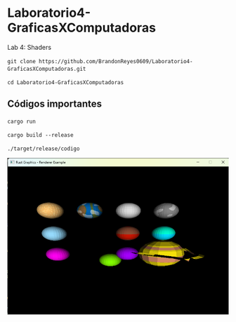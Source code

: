 # Laboratorio4-GraficasXComputadoras

Lab 4: Shaders

``git clone https://github.com/BrandonReyes0609/Laboratorio4-GraficasXComputadoras.git``

``cd Laboratorio4-GraficasXComputadoras``

## Códigos importantes

``cargo run``

``cargo build --release``

``./target/release/codigo``

![1731891729655](image/README/1731891729655.png)
